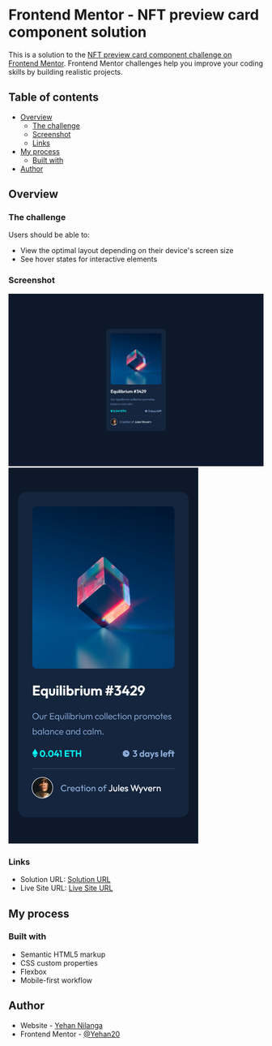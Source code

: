 # Frontend Mentor - NFT preview card component solution

This is a solution to the [NFT preview card component challenge on Frontend Mentor](https://www.frontendmentor.io/challenges/nft-preview-card-component-SbdUL_w0U). Frontend Mentor challenges help you improve your coding skills by building realistic projects. 

## Table of contents

- [Overview](#overview)
  - [The challenge](#the-challenge)
  - [Screenshot](#screenshot)
  - [Links](#links)
- [My process](#my-process)
  - [Built with](#built-with)
- [Author](#author)



## Overview

### The challenge

Users should be able to:

- View the optimal layout depending on their device's screen size
- See hover states for interactive elements

### Screenshot

![](ui/lg.png)
![](ui/sm.png)




### Links

- Solution URL: [ Solution URL](https://www.frontendmentor.io/solutions/nftpreviewcardcomponentmain-HkpSTgE4c)
- Live Site URL: [Live Site URL](https://yn-nft-preview-card-component.netlify.app/)

## My process

### Built with

- Semantic HTML5 markup
- CSS custom properties
- Flexbox
- Mobile-first workflow




## Author

- Website - [Yehan Nilanga](https://www.your-site.com)
- Frontend Mentor - [@Yehan20](https://www.frontendmentor.io/profile/Yehan20)

